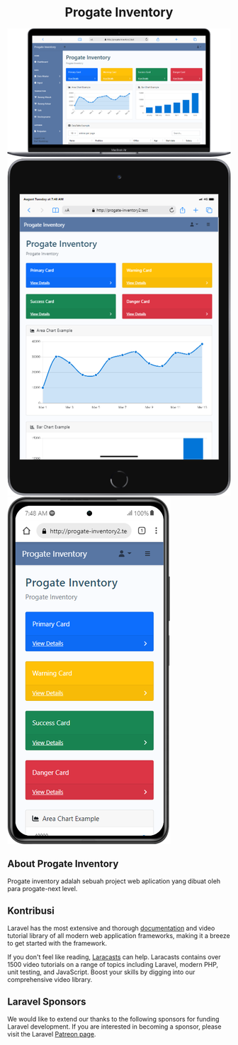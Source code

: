 
<h1 align="center">Progate Inventory</h1>


![gambaran laptop](/public/laptop.png)
![gambaran laptop](/public/tablet.png)
![gambaran mobile](/public/mobile.png)

## About Progate Inventory

Progate inventory adalah sebuah project web aplication yang dibuat oleh para progate-next level.

## Kontribusi

Laravel has the most extensive and thorough [documentation](https://laravel.com/docs) and video tutorial library of all modern web application frameworks, making it a breeze to get started with the framework.

If you don't feel like reading, [Laracasts](https://laracasts.com) can help. Laracasts contains over 1500 video tutorials on a range of topics including Laravel, modern PHP, unit testing, and JavaScript. Boost your skills by digging into our comprehensive video library.

## Laravel Sponsors

We would like to extend our thanks to the following sponsors for funding Laravel development. If you are interested in becoming a sponsor, please visit the Laravel [Patreon page](https://patreon.com/taylorotwell).


